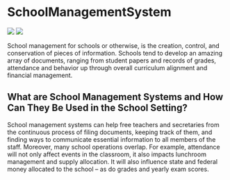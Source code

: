 # SchoolManagementSystem

[![](https://tokei.rs/b1/github/Nurislom373/SchoolManagementSystem)](https://github.com/Nurislom373/SchoolManagementSystem)
[![](https://tokei.rs/b1/github/Nurislom373/SchoolManagementSystem?category=files)](https://github.com/Nurislom373/SchoolManagementSystem)


School management for schools or otherwise, is the creation, control, and conservation of pieces of information. Schools tend to develop an amazing array of documents, ranging from student papers and records of grades, attendance and behavior up through overall curriculum alignment and financial management.

## What are School Management Systems and How Can They Be Used in the School Setting?

School management systems can help free teachers and secretaries from the continuous process of filing documents, keeping track of them, and finding ways to communicate essential information to all members of the staff. Moreover, many school operations overlap. For example, attendance will not only affect events in the classroom, it also impacts lunchroom management and supply allocation. It will also influence state and federal money allocated to the school – as do grades and yearly exam scores.
